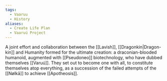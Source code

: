 ```yaml
---
tags:
  - Vaaruu
  - History
aliases:
  - Create Life Plan
  - Vaaruú Project
---
```

A joint effort and collaboration between the [[Lavish]], [[Dragonkin|Dragon-kin]] and Humanity formed for the ultimate creation: a draconian-blooded humanoid, augmented with [[Pseudoneo]] biotechnology, who have dubbed themselves [[Varuú]]. 
They set out to become one with all, to constitute themselves atop everything, as a succession of the failed attempts of the [[Nølkā]] to achieve [[Apotheosis]].